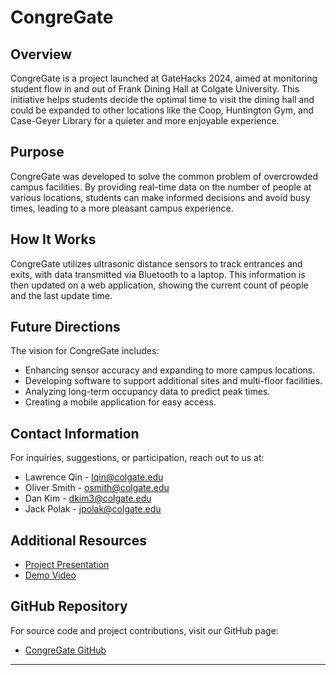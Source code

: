 
# CongreGate

## Overview

CongreGate is a project launched at GateHacks 2024, aimed at monitoring student flow in and out of Frank Dining Hall at Colgate University. This initiative helps students decide the optimal time to visit the dining hall and could be expanded to other locations like the Coop, Huntington Gym, and Case-Geyer Library for a quieter and more enjoyable experience.

## Purpose

CongreGate was developed to solve the common problem of overcrowded campus facilities. By providing real-time data on the number of people at various locations, students can make informed decisions and avoid busy times, leading to a more pleasant campus experience.

## How It Works

CongreGate utilizes ultrasonic distance sensors to track entrances and exits, with data transmitted via Bluetooth to a laptop. This information is then updated on a web application, showing the current count of people and the last update time.

## Future Directions

The vision for CongreGate includes:
- Enhancing sensor accuracy and expanding to more campus locations.
- Developing software to support additional sites and multi-floor facilities.
- Analyzing long-term occupancy data to predict peak times.
- Creating a mobile application for easy access.

## Contact Information

For inquiries, suggestions, or participation, reach out to us at:

- Lawrence Qin - [lqin@colgate.edu](mailto:lqin@colgate.edu)
- Oliver Smith - [osmith@colgate.edu](mailto:osmith@colgate.edu)
- Dan Kim  - [dkim3@colgate.edu](mailto:dkim3@colgate.edu)
- Jack Polak  - [jpolak@colgate.edu](mailto:jpolak@colgate.edu)

## Additional Resources

- [Project Presentation](https://docs.google.com/presentation/d/1qfK-E5H9r-6YNXfIoi0Oy4HkZ4l-L5dDLjiwdJg8g8M/edit)
- [Demo Video](https://drive.google.com/file/d/1MrsK58jjv4WD4gya8M7RTrjxAydmY_Yx/view?usp=drivesdk)

## GitHub Repository

For source code and project contributions, visit our GitHub page:

- [CongreGate GitHub](https://github.com/Wndtlr/CongreGate.git)


---
